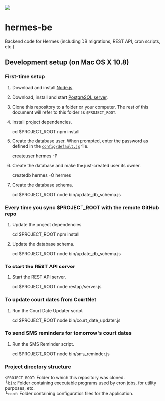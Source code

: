 <img src='http://www.aresluna.org/cfa/hermes-doc.jpg'>

# hermes-be

Backend code for Hermes (including DB migrations, REST API, cron scripts, etc.)

## Development setup (on Mac OS X 10.8)

### First-time setup

1) Download and install [Node.js](http://nodejs.org/).

2) Download, install and start [PostgreSQL server](http://postgresapp.com/).

3) Clone this repository to a folder on your computer. The rest of this document will refer to this folder as `$PROJECT_ROOT`.

4) Install project dependencies.

    cd $PROJECT_ROOT
    npm install

5) Create the database user. When prompted, enter the password as defined in the [`config/default.js`](https://github.com/codeforamerica/hermes-be/blob/master/config/default.js) file.

    createuser hermes -P

6) Create the database and make the just-created user its owner.

    createdb hermes -O hermes

7) Create the database schema.

    cd $PROJECT_ROOT
    node bin/update_db_schema.js

### Every time you sync $PROJECT_ROOT with the remote GitHub repo

1) Update the project dependencies.

    cd $PROJECT_ROOT
    npm install

2) Update the database schema.

    cd $PROJECT_ROOT
    node bin/update_db_schema.js

### To start the REST API server

1) Start the REST API server.

    cd $PROJECT_ROOT
    node restapi/server.js

### To update court dates from CourtNet

1) Run the Court Date Updater script.

    cd $PROJECT_ROOT
    node bin/court_date_updater.js

### To send SMS reminders for tomorrow's court dates

1) Run the SMS Reminder script.

    cd $PROJECT_ROOT
    node bin/sms_reminder.js

### Project directory structure

`$PROJECT_ROOT`: Folder to which this repository was cloned. <br />
└`bin`: Folder containing executable programs used by cron jobs, for utility purposes, etc. <br />
└`conf`: Folder containing configuration files for the application. <br />

